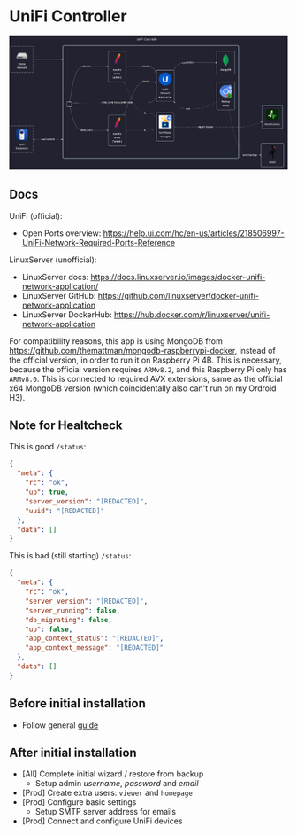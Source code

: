 # UniFi Controller

![diagram](../../docs/diagrams/out/apps/unifi-controller.png)

## Docs

UniFi (official):

- Open Ports overview: <https://help.ui.com/hc/en-us/articles/218506997-UniFi-Network-Required-Ports-Reference>

LinuxServer (unofficial):

- LinuxServer docs: <https://docs.linuxserver.io/images/docker-unifi-network-application/>
- LinuxServer GitHub: <https://github.com/linuxserver/docker-unifi-network-application>
- LinuxServer DockerHub: <https://hub.docker.com/r/linuxserver/unifi-network-application>

For compatibility reasons, this app is using MongoDB from <https://github.com/themattman/mongodb-raspberrypi-docker>,
instead of the official version, in order to run it on Raspberry Pi 4B.
This is necessary, because the official version requires `ARMv8.2`, and this Raspberry Pi only has `ARMv8.0`.
This is connected to required AVX extensions, same as the official x64 MongoDB version (which coincidentally also can't run on my Ordroid H3).

## Note for Healtcheck

This is good `/status`:

```json
{
  "meta": {
    "rc": "ok",
    "up": true,
    "server_version": "[REDACTED]",
    "uuid": "[REDACTED]"
  },
  "data": []
}
```

This is bad (still starting) `/status`:

```json
{
  "meta": {
    "rc": "ok",
    "server_version": "[REDACTED]",
    "server_running": false,
    "db_migrating": false,
    "up": false,
    "app_context_status": "[REDACTED]",
    "app_context_message": "[REDACTED]"
  },
  "data": []
}
```

## Before initial installation

- Follow general [guide](../../docs/Checklist%20for%20new%20docker-apps.md)

## After initial installation

- \[All\] Complete initial wizard / restore from backup
    - Setup admin _username_, _password_ and _email_
- \[Prod\] Create extra users: `viewer` and `homepage`
- \[Prod\] Configure basic settings
    - Setup SMTP server address for emails
- \[Prod\] Connect and configure UniFi devices
